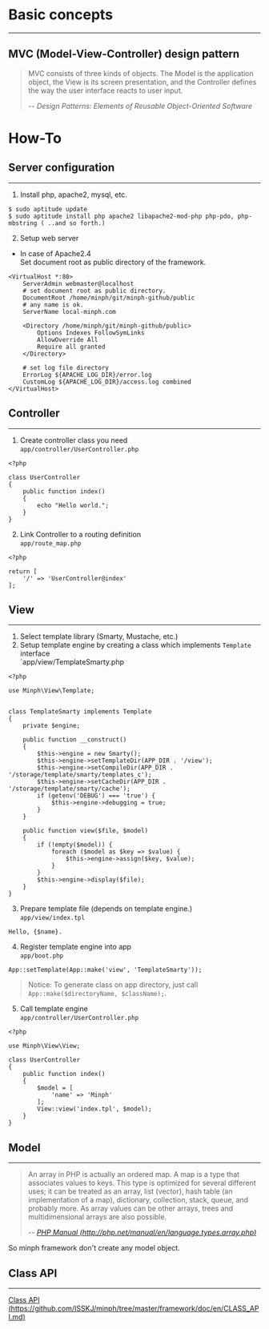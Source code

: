 # Basic concepts
---

## MVC (Model-View-Controller) design pattern
> MVC consists of three kinds of objects. The Model is the application object, the View is its screen presentation, and the Controller defines the way the user interface reacts to user input.
>
> -- <cite>Design Patterns: Elements of Reusable Object-Oriented Software</cite>


# How-To
## Server configuration
---
1. Install php, apache2, mysql, etc.
```
$ sudo aptitude update
$ sudo aptitude install php apache2 libapache2-mod-php php-pdo, php-mbstring ( ..and so forth.)
```

2. Setup web server  

* In case of Apache2.4  
Set document root as public directory of the framework.
```
<VirtualHost *:80>
    ServerAdmin webmaster@localhost
    # set document root as public directory.
    DocumentRoot /home/minph/git/minph-github/public
    # any name is ok.
    ServerName local-minph.com

    <Directory /home/minph/git/minph-github/public>
        Options Indexes FollowSymLinks
        AllowOverride All
        Require all granted
    </Directory>

    # set log file directory
    ErrorLog ${APACHE_LOG_DIR}/error.log
    CustomLog ${APACHE_LOG_DIR}/access.log combined
</VirtualHost>

```

## Controller
---
1. Create controller class you need  
`app/controller/UserController.php`
```
<?php

class UserController
{
    public function index()
    {
        echo "Hello world.";
    }
}
```
2. Link Controller to a routing definition  
`app/route_map.php`
```
<?php

return [
    '/' => 'UserController@index'
];
```

## View
---
1. Select template library (Smarty, Mustache, etc.)
2. Setup template engine by creating a class which implements `Template` interface  
`app/view/TemplateSmarty.php
```
<?php

use Minph\View\Template;


class TemplateSmarty implements Template
{
    private $engine;

    public function __construct()
    {
        $this->engine = new Smarty();
        $this->engine->setTemplateDir(APP_DIR . '/view');
        $this->engine->setCompileDir(APP_DIR . '/storage/template/smarty/templates_c');
        $this->engine->setCacheDir(APP_DIR . '/storage/template/smarty/cache');
        if (getenv('DEBUG') === 'true') {
            $this->engine->debugging = true;
        }
    }

    public function view($file, $model)
    {
        if (!empty($model)) {
            foreach ($model as $key => $value) {
                $this->engine->assign($key, $value);
            }
        }
        $this->engine->display($file);
    }
}
```

3. Prepare template file (depends on template engine.)  
`app/view/index.tpl`
```
Hello, {$name}.
```

4. Register template engine into app  
`app/boot.php`
```
App::setTemplate(App::make('view', 'TemplateSmarty'));
```
>Notice: To generate class on app directory, just call ```App::make($directoryName, $className);```.

5. Call template engine  
`app/controller/UserController.php`
```
<?php

use Minph\View\View;

class UserController
{
    public function index()
    {
        $model = [
            'name' => 'Minph'
        ];
        View::view('index.tpl', $model);
    }
}
```

## Model
---
>An array in PHP is actually an ordered map. A map is a type that associates values to keys. This type is optimized for several different uses; it can be treated as an array, list (vector), hash table (an implementation of a map), dictionary, collection, stack, queue, and probably more. As array values can be other arrays, trees and multidimensional arrays are also possible.
>
> -- <cite>[PHP Manual (http://php.net/manual/en/language.types.array.php)](http://php.net/manual/en/language.types.array.php)</cite>

So minph framework don't create any model object.

## Class API
---
[Class API (https://github.com/ISSKJ/minph/tree/master/framework/doc/en/CLASS_API.md)](https://github.com/ISSKJ/minph/tree/master/framework/doc/en/CLASS_API.md)

